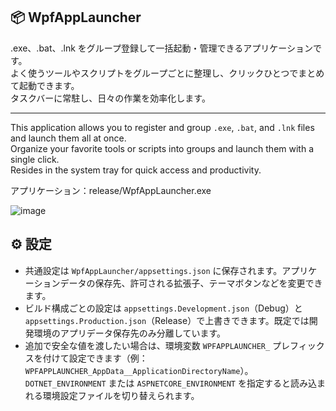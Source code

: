 ## 📦 WpfAppLauncher

.exe、.bat、.lnk をグループ登録して一括起動・管理できるアプリケーションです。  
よく使うツールやスクリプトをグループごとに整理し、クリックひとつでまとめて起動できます。  
タスクバーに常駐し、日々の作業を効率化します。

---

This application allows you to register and group `.exe`, `.bat`, and `.lnk` files  
and launch them all at once.  
Organize your favorite tools or scripts into groups and launch them with a single click.  
Resides in the system tray for quick access and productivity.


アプリケーション：release/WpfAppLauncher.exe

![image](https://github.com/user-attachments/assets/ef17a57c-c0fa-425a-a8a9-3ffa9320eea2)

## ⚙️ 設定

* 共通設定は `WpfAppLauncher/appsettings.json` に保存されます。アプリケーションデータの保存先、許可される拡張子、テーマボタンなどを変更できます。
* ビルド構成ごとの設定は `appsettings.Development.json`（Debug）と `appsettings.Production.json`（Release）で上書きできます。既定では開発環境のアプリデータ保存先のみ分離しています。
* 追加で安全な値を渡したい場合は、環境変数 `WPFAPPLAUNCHER_` プレフィックスを付けて設定できます（例：`WPFAPPLAUNCHER_AppData__ApplicationDirectoryName`）。`DOTNET_ENVIRONMENT` または `ASPNETCORE_ENVIRONMENT` を指定すると読み込まれる環境設定ファイルを切り替えられます。
